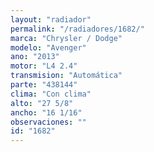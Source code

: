 ```yaml
---
layout: "radiador"
permalink: "/radiadores/1682/"
marca: "Chrysler / Dodge"
modelo: "Avenger"
ano: "2013"
motor: "L4 2.4"
transmision: "Automática"
parte: "438144"
clima: "Con clima"
alto: "27 5/8"
ancho: "16 1/16"
observaciones: ""
id: "1682"
---
```


